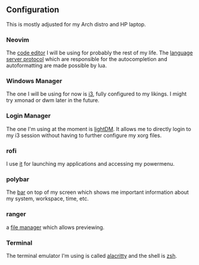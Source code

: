 ## Configuration

This is mostly adjusted for my Arch distro and HP laptop.

### Neovim

The [code editor](https://github.com/neovim/neovim) I will be using for probably the rest of my life.
The [language server protocol](https://github.com/neovim/nvim-lspconfig) which are responsible for the autocompletion and autoformatting are made possible by lua.

### Windows Manager 

The one I will be using for now is [i3](https://i3wm.org/), fully configured to my likings. I might try xmonad or dwm later in the future.

### Login Manager

The one I'm using at the moment is [lightDM](https://wiki.archlinux.org/title/LightDM). It allows me to directly login to my i3 session without having to further configure my xorg files.

### rofi

I use [it](https://wiki.archlinux.org/title/LightDM) for launching my applications and accessing my powermenu.

### polybar

The [bar](https://github.com/polybar/polybar) on top of my screen which shows me important information about my system, workspace, time, etc.

### ranger

a [file manager](https://wiki.archlinux.org/title/ranger) which allows previewing.

### Terminal

The terminal emulator I'm using is called [alacritty](https://github.com/alacritty/alacritty) and the shell is [zsh](https://www.zsh.org/).
